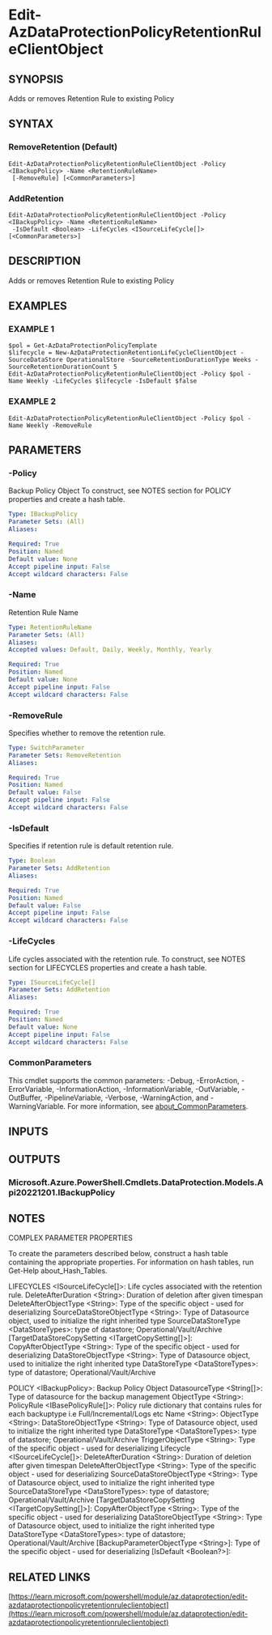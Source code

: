 ﻿---
external help file: Az.DataProtection-help.xml
Module Name: Az.DataProtection
online version: https://learn.microsoft.com/powershell/module/az.dataprotection/edit-azdataprotectionpolicyretentionruleclientobject
schema: 2.0.0
---

# Edit-AzDataProtectionPolicyRetentionRuleClientObject

## SYNOPSIS
Adds or removes Retention Rule to existing Policy

## SYNTAX

### RemoveRetention (Default)
```
Edit-AzDataProtectionPolicyRetentionRuleClientObject -Policy <IBackupPolicy> -Name <RetentionRuleName>
 [-RemoveRule] [<CommonParameters>]
```

### AddRetention
```
Edit-AzDataProtectionPolicyRetentionRuleClientObject -Policy <IBackupPolicy> -Name <RetentionRuleName>
 -IsDefault <Boolean> -LifeCycles <ISourceLifeCycle[]> [<CommonParameters>]
```

## DESCRIPTION
Adds or removes Retention Rule to existing Policy

## EXAMPLES

### EXAMPLE 1
```
$pol = Get-AzDataProtectionPolicyTemplate
$lifecycle = New-AzDataProtectionRetentionLifeCycleClientObject -SourceDataStore OperationalStore -SourceRetentionDurationType Weeks -SourceRetentionDurationCount 5
Edit-AzDataProtectionPolicyRetentionRuleClientObject -Policy $pol -Name Weekly -LifeCycles $lifecycle -IsDefault $false
```

### EXAMPLE 2
```
Edit-AzDataProtectionPolicyRetentionRuleClientObject -Policy $pol -Name Weekly -RemoveRule
```

## PARAMETERS

### -Policy
Backup Policy Object
To construct, see NOTES section for POLICY properties and create a hash table.

```yaml
Type: IBackupPolicy
Parameter Sets: (All)
Aliases:

Required: True
Position: Named
Default value: None
Accept pipeline input: False
Accept wildcard characters: False
```

### -Name
Retention Rule Name

```yaml
Type: RetentionRuleName
Parameter Sets: (All)
Aliases:
Accepted values: Default, Daily, Weekly, Monthly, Yearly

Required: True
Position: Named
Default value: None
Accept pipeline input: False
Accept wildcard characters: False
```

### -RemoveRule
Specifies whether to remove the retention rule.

```yaml
Type: SwitchParameter
Parameter Sets: RemoveRetention
Aliases:

Required: True
Position: Named
Default value: False
Accept pipeline input: False
Accept wildcard characters: False
```

### -IsDefault
Specifies if retention rule is default retention rule.

```yaml
Type: Boolean
Parameter Sets: AddRetention
Aliases:

Required: True
Position: Named
Default value: False
Accept pipeline input: False
Accept wildcard characters: False
```

### -LifeCycles
Life cycles associated with the retention rule.
To construct, see NOTES section for LIFECYCLES properties and create a hash table.

```yaml
Type: ISourceLifeCycle[]
Parameter Sets: AddRetention
Aliases:

Required: True
Position: Named
Default value: None
Accept pipeline input: False
Accept wildcard characters: False
```

### CommonParameters
This cmdlet supports the common parameters: -Debug, -ErrorAction, -ErrorVariable, -InformationAction, -InformationVariable, -OutVariable, -OutBuffer, -PipelineVariable, -Verbose, -WarningAction, and -WarningVariable. For more information, see [about_CommonParameters](http://go.microsoft.com/fwlink/?LinkID=113216).

## INPUTS

## OUTPUTS

### Microsoft.Azure.PowerShell.Cmdlets.DataProtection.Models.Api20221201.IBackupPolicy
## NOTES
COMPLEX PARAMETER PROPERTIES

To create the parameters described below, construct a hash table containing the appropriate properties.
For information on hash tables, run Get-Help about_Hash_Tables.

LIFECYCLES \<ISourceLifeCycle\[\]\>: Life cycles associated with the retention rule.
  DeleteAfterDuration \<String\>: Duration of deletion after given timespan
  DeleteAfterObjectType \<String\>: Type of the specific object - used for deserializing
  SourceDataStoreObjectType \<String\>: Type of Datasource object, used to initialize the right inherited type
  SourceDataStoreType \<DataStoreTypes\>: type of datastore; Operational/Vault/Archive
  \[TargetDataStoreCopySetting \<ITargetCopySetting\[\]\>\]: 
    CopyAfterObjectType \<String\>: Type of the specific object - used for deserializing
    DataStoreObjectType \<String\>: Type of Datasource object, used to initialize the right inherited type
    DataStoreType \<DataStoreTypes\>: type of datastore; Operational/Vault/Archive

POLICY \<IBackupPolicy\>: Backup Policy Object
  DatasourceType \<String\[\]\>: Type of datasource for the backup management
  ObjectType \<String\>: 
  PolicyRule \<IBasePolicyRule\[\]\>: Policy rule dictionary that contains rules for each backuptype i.e Full/Incremental/Logs etc
    Name \<String\>: 
    ObjectType \<String\>: 
    DataStoreObjectType \<String\>: Type of Datasource object, used to initialize the right inherited type
    DataStoreType \<DataStoreTypes\>: type of datastore; Operational/Vault/Archive
    TriggerObjectType \<String\>: Type of the specific object - used for deserializing
    Lifecycle \<ISourceLifeCycle\[\]\>: 
      DeleteAfterDuration \<String\>: Duration of deletion after given timespan
      DeleteAfterObjectType \<String\>: Type of the specific object - used for deserializing
      SourceDataStoreObjectType \<String\>: Type of Datasource object, used to initialize the right inherited type
      SourceDataStoreType \<DataStoreTypes\>: type of datastore; Operational/Vault/Archive
      \[TargetDataStoreCopySetting \<ITargetCopySetting\[\]\>\]: 
        CopyAfterObjectType \<String\>: Type of the specific object - used for deserializing
        DataStoreObjectType \<String\>: Type of Datasource object, used to initialize the right inherited type
        DataStoreType \<DataStoreTypes\>: type of datastore; Operational/Vault/Archive
    \[BackupParameterObjectType \<String\>\]: Type of the specific object - used for deserializing
    \[IsDefault \<Boolean?\>\]:

## RELATED LINKS

[https://learn.microsoft.com/powershell/module/az.dataprotection/edit-azdataprotectionpolicyretentionruleclientobject](https://learn.microsoft.com/powershell/module/az.dataprotection/edit-azdataprotectionpolicyretentionruleclientobject)

